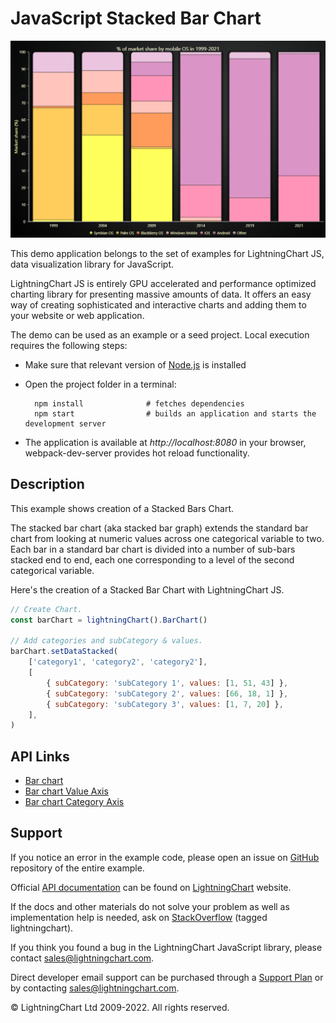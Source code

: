 # JavaScript Stacked Bar Chart

![JavaScript Stacked Bar Chart](stackedBars-darkGold.png)

This demo application belongs to the set of examples for LightningChart JS, data visualization library for JavaScript.

LightningChart JS is entirely GPU accelerated and performance optimized charting library for presenting massive amounts of data. It offers an easy way of creating sophisticated and interactive charts and adding them to your website or web application.

The demo can be used as an example or a seed project. Local execution requires the following steps:

-   Make sure that relevant version of [Node.js](https://nodejs.org/en/download/) is installed
-   Open the project folder in a terminal:

          npm install              # fetches dependencies
          npm start                # builds an application and starts the development server

-   The application is available at _http://localhost:8080_ in your browser, webpack-dev-server provides hot reload functionality.


## Description

This example shows creation of a Stacked Bars Chart.

The stacked bar chart (aka stacked bar graph) extends the standard bar chart from looking at numeric values across one categorical variable to two. Each bar in a standard bar chart is divided into a number of sub-bars stacked end to end, each one corresponding to a level of the second categorical variable.

Here's the creation of a Stacked Bar Chart with LightningChart JS.

```javascript
// Create Chart.
const barChart = lightningChart().BarChart()

// Add categories and subCategory & values.
barChart.setDataStacked(
    ['category1', 'category2', 'category2'],
    [
        { subCategory: 'subCategory 1', values: [1, 51, 43] },
        { subCategory: 'subCategory 2', values: [66, 18, 1] },
        { subCategory: 'subCategory 3', values: [1, 7, 20] },
    ],
)
```


## API Links

* [Bar chart]
* [Bar chart Value Axis]
* [Bar chart Category Axis]


## Support

If you notice an error in the example code, please open an issue on [GitHub][0] repository of the entire example.

Official [API documentation][1] can be found on [LightningChart][2] website.

If the docs and other materials do not solve your problem as well as implementation help is needed, ask on [StackOverflow][3] (tagged lightningchart).

If you think you found a bug in the LightningChart JavaScript library, please contact sales@lightningchart.com.

Direct developer email support can be purchased through a [Support Plan][4] or by contacting sales@lightningchart.com.

[0]: https://github.com/Arction/
[1]: https://lightningchart.com/lightningchart-js-api-documentation/
[2]: https://lightningchart.com
[3]: https://stackoverflow.com/questions/tagged/lightningchart
[4]: https://lightningchart.com/support-services/

© LightningChart Ltd 2009-2022. All rights reserved.


[Bar chart]: https://lightningchart.com/js-charts/api-documentation/v8.0.0/classes/BarChart.html
[Bar chart Value Axis]: https://lightningchart.com/js-charts/api-documentation/v8.0.0/classes/BarChartValueAxis.html
[Bar chart Category Axis]: https://lightningchart.com/js-charts/api-documentation/v8.0.0/classes/BarChartCategoryAxis.html

